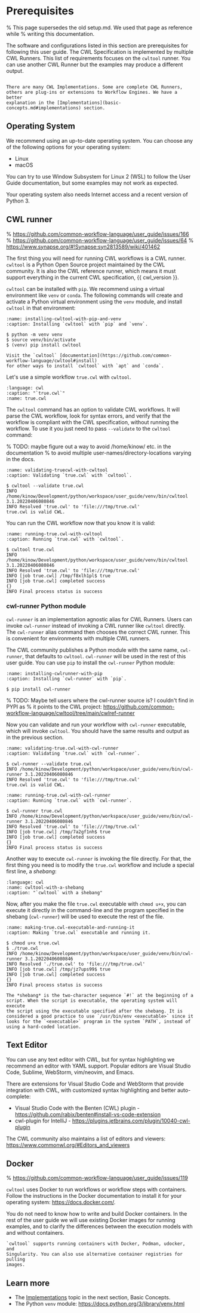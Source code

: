 # Prerequisites

% This page supersedes the old setup.md. We used that page as reference while
% writing this documentation.

The software and configurations listed in this section are prerequisites for
following this user guide. The CWL Specification is implemented by multiple
CWL Runners. This list of requirements focuses on the `cwltool` runner. You
can use another CWL Runner but the examples may produce a different output.

```{admonition} CWL Implementations

There are many CWL Implementations. Some are complete CWL Runners,
others are plug-ins or extensions to Workflow Engines. We have a better
explanation in the [Implementations](basic-concepts.md#implementations) section.
```

## Operating System

We recommend using an up-to-date operating system. You can choose any
of the following options for your operating system:

- Linux
- macOS

You can try to use Window Subsystem for Linux 2 (WSL) to follow the
User Guide documentation, but some examples may not work as expected.

Your operating system also needs Internet access and a recent version
of Python 3.

## CWL runner

% https://github.com/common-workflow-language/user_guide/issues/166
% https://github.com/common-workflow-language/user_guide/issues/64
% https://www.synapse.org/#!Synapse:syn2813589/wiki/401462

The first thing you will need for running CWL workflows is a CWL runner.
`cwltool` is a Python Open Source project maintained by the CWL community. It
is also the CWL reference runner, which means it must support everything in the
current CWL specification, {{ cwl_version }}.

`cwltool` can be installed with `pip`. We recommend using a virtual environment
like `venv` or `conda`. The following commands will create and activate a Python
virtual environment using the `venv` module, and install `cwltool` in that
environment:

```{code-block} console
:name: installing-cwltool-with-pip-and-venv
:caption: Installing `cwltool` with `pip` and `venv`.

$ python -m venv venv
$ source venv/bin/activate
$ (venv) pip install cwltool
```

```{note}
Visit the `cwltool` [documentation](https://github.com/common-workflow-language/cwltool#install)
for other ways to install `cwltool` with `apt` and `conda`.
```

Let's use a simple workflow `true.cwl` with `cwltool`.

```{literalinclude} /_includes/cwl/simplest_cwl.cwl
:language: cwl
:caption: "`true.cwl`"
:name: true.cwl
```

The `cwltool` command has an option to validate CWL workflows. It will parse the
CWL workflow, look for syntax errors, and verify that the workflow is compliant
with the CWL specification, without running the workflow. To use it you just need
to pass `--validate` to the `cwltool` command:

% TODO: maybe figure out a way to avoid /home/kinow/ etc. in the documentation
%       to avoid multiple user-names/directory-locations varying in the docs.

```{code-block} console
:name: validating-truecwl-with-cwltool
:caption: Validating `true.cwl` with `cwltool`.

$ cwltool --validate true.cwl
INFO /home/kinow/Development/python/workspace/user_guide/venv/bin/cwltool 3.1.20220406080846
INFO Resolved 'true.cwl' to 'file:///tmp/true.cwl'
true.cwl is valid CWL.
```

You can run the CWL workflow now that you know it is valid:

```{code-block} console
:name: running-true.cwl-with-cwltool
:caption: Running `true.cwl` with `cwltool`.

$ cwltool true.cwl
INFO /home/kinow/Development/python/workspace/user_guide/venv/bin/cwltool 3.1.20220406080846
INFO Resolved 'true.cwl' to 'file:///tmp/true.cwl'
INFO [job true.cwl] /tmp/f8xlh1pl$ true
INFO [job true.cwl] completed success
{}
INFO Final process status is success
```

### cwl-runner Python module

`cwl-runner` is an implementation agnostic alias for CWL Runners.
Users can invoke `cwl-runner` instead of invoking a CWL runner like `cwltool`
directly. The `cwl-runner` alias command then chooses the correct CWL runner.
This is convenient for environments with multiple CWL runners.

The CWL community publishes a Python module with the same name,
`cwl-runner`, that defaults to `cwltool`. `cwl-runner` will be used in
the rest of this user guide. You can use `pip` to install the `cwl-runner`
Python module:

```{code-block} console
:name: installing-cwlrunner-with-pip
:caption: Installing `cwl-runner` with `pip`.

$ pip install cwl-runner
```

% TODO: Maybe tell users where the cwl-runner source is? I couldn't find in PYPI as
%       it points to the CWL project: https://github.com/common-workflow-language/cwltool/tree/main/cwlref-runner

Now you can validate and run your workflow with `cwl-runner` executable,
which will invoke `cwltool`. You should have the same results and output
as in the previous section.

```{code-block} console
:name: validating-true.cwl-with-cwl-runner
:caption: Validating `true.cwl` with `cwl-runner`.

$ cwl-runner --validate true.cwl
INFO /home/kinow/Development/python/workspace/user_guide/venv/bin/cwl-runner 3.1.20220406080846
INFO Resolved 'true.cwl' to 'file:///tmp/true.cwl'
true.cwl is valid CWL.
```

```{code-block} console
:name: running-true.cwl-with-cwl-runner
:caption: Running `true.cwl` with `cwl-runner`.

$ cwl-runner true.cwl
INFO /home/kinow/Development/python/workspace/user_guide/venv/bin/cwl-runner 3.1.20220406080846
INFO Resolved 'true.cwl' to 'file:///tmp/true.cwl'
INFO [job true.cwl] /tmp/7a2gf1nh$ true
INFO [job true.cwl] completed success
{}
INFO Final process status is success
```

Another way to execute `cwl-runner` is invoking the file directly. For that,
the first thing you need is to modify the `true.cwl` workflow and include
a special first line, a *shebang*:

```{literalinclude} /_includes/cwl/simplest_cwl_shebang.cwl
:language: cwl
:name: cwltool-with-a-shebang
:caption: "`cwltool` with a shebang"
```

Now, after you make the file `true.cwl` executable with `chmod u+x`,
you can execute it directly in the command-line and the program
specified in the shebang (`cwl-runner`) will be used to execute the
rest of the file.

```{code-block} console
:name: making-true.cwl-executable-and-running-it
:caption: Making `true.cwl` executable and running it.

$ chmod u+x true.cwl
$ ./true.cwl
INFO /home/kinow/Development/python/workspace/user_guide/venv/bin/cwl-runner 3.1.20220406080846
INFO Resolved './true.cwl' to 'file:///tmp/true.cwl'
INFO [job true.cwl] /tmp/jz7ups99$ true
INFO [job true.cwl] completed success
{}
INFO Final process status is success
```

```{note}
The *shebang* is the two-character sequence `#!` at the beginning of a
script. When the script is executable, the operating system will execute
the script using the executable specified after the shebang. It is
considered a good practice to use `/usr/bin/env <executable>` since it
looks for the `<executable>` program in the system `PATH`, instead of
using a hard-coded location.
```

## Text Editor

You can use any text editor with CWL, but for syntax highlighting we recommend
an editor with YAML support. Popular editors are Visual Studio Code, Sublime,
WebStorm, vim/neovim, and Emacs.

There are extensions for Visual Studio Code and WebStorm that provide
integration with CWL, with customized syntax highlighting and better
auto-complete:

- Visual Studio Code with the Benten (CWL) plugin - <https://github.com/rabix/benten#install-vs-code-extension>
- cwl-plugin for IntelliJ - <https://plugins.jetbrains.com/plugin/10040-cwl-plugin>

The CWL community also maintains a list of editors and viewers:
<https://www.commonwl.org/#Editors_and_viewers>

## Docker

% https://github.com/common-workflow-language/user_guide/issues/119

`cwltool` uses Docker to run workflows or workflow steps with containers.
Follow the instructions in the Docker documentation to install it for your
operating system: <https://docs.docker.com/>.

You do not need to know how to write and build Docker containers. In the
rest of the user guide we will use existing Docker images for running
examples, and to clarify the differences between the execution models
with and without containers.

```{note}
`cwltool` supports running containers with Docker, Podman, udocker, and
Singularity. You can also use alternative container registries for pulling
images.
```

## Learn more

- The [Implementations](basic-concepts.md#implementations) topic in the next section, Basic Concepts.
- The Python `venv` module: <https://docs.python.org/3/library/venv.html>
